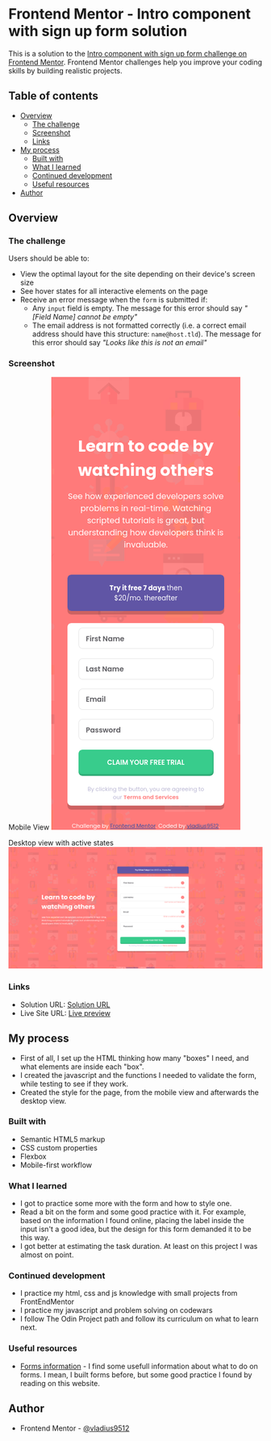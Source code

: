# Frontend Mentor - Intro component with sign up form solution

This is a solution to the [Intro component with sign up form challenge on Frontend Mentor](https://www.frontendmentor.io/challenges/intro-component-with-signup-form-5cf91bd49edda32581d28fd1). Frontend Mentor challenges help you improve your coding skills by building realistic projects.

## Table of contents

-   [Overview](#overview)
    -   [The challenge](#the-challenge)
    -   [Screenshot](#screenshot)
    -   [Links](#links)
-   [My process](#my-process)
    -   [Built with](#built-with)
    -   [What I learned](#what-i-learned)
    -   [Continued development](#continued-development)
    -   [Useful resources](#useful-resources)
-   [Author](#author)

## Overview

### The challenge

Users should be able to:

-   View the optimal layout for the site depending on their device's screen size
-   See hover states for all interactive elements on the page
-   Receive an error message when the `form` is submitted if:
    -   Any `input` field is empty. The message for this error should say _"[Field Name] cannot be empty"_
    -   The email address is not formatted correctly (i.e. a correct email address should have this structure: `name@host.tld`). The message for this error should say _"Looks like this is not an email"_

### Screenshot

Mobile View
![](./screenshots/mobile.png)

Desktop view with active states
![](./screenshots/desktop.png)

### Links

-   Solution URL: [Solution URL](https://github.com/vladius9512/FrontEndMentor-Challenges/tree/main/intro-component-with-signup-form-master)
-   Live Site URL: [Live preview](https://vladius9512.github.io/FrontEndMentor-Challenges/intro-component-with-signup-form-master/signup.html)

## My process

-   First of all, I set up the HTML thinking how many "boxes" I need, and what elements are inside each "box".
-   I created the javascript and the functions I needed to validate the form, while testing to see if they work.
-   Created the style for the page, from the mobile view and afterwards the desktop view.

### Built with

-   Semantic HTML5 markup
-   CSS custom properties
-   Flexbox
-   Mobile-first workflow

### What I learned

-   I got to practice some more with the form and how to style one.
-   Read a bit on the form and some good practice with it. For example, based on the information I found online, placing the label inside the input isn't a good idea, but the design for this form demanded it to be this way.
-   I got better at estimating the task duration. At least on this project I was almost on point.

### Continued development

-   I practice my html, css and js knowledge with small projects from FrontEndMentor
-   I practice my javascript and problem solving on codewars
-   I follow The Odin Project path and follow its curriculum on what to learn next.

### Useful resources

-   [Forms information](web.dev/learn/forms) - I find some usefull information about what to do on forms. I mean, I built forms before, but some good practice I found by reading on this website.

## Author

-   Frontend Mentor - [@vladius9512](https://www.frontendmentor.io/profile/vladius9512)

